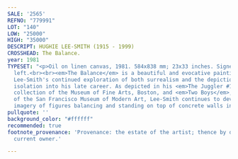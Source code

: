 ```yaml
---
SALE: '2565'
REFNO: "779991"
LOT: "140"
LOW: "25000"
HIGH: "35000"
DESCRIPT: HUGHIE LEE-SMITH (1915 - 1999)
CROSSHEAD: The Balance.
year: 1981
TYPESET: "<p>Oil on linen canvas, 1981. 584x838 mm; 23x33 inches. Signed in oil, lower
  left.<br><br><em>The Balance</em> is a beautiful and evocative painting that demonstrates
  Lee-Smith's continued exploration of both surrealism and the depiction of modern
  isolation into his late career. As depicted in his <em>The Juggler #1</em>. 1961,
  collection of the Museum of Fine Arts, Boston, and <em>Two Boys</em>, 1968, collection
  of the San Francisco Museum of Modern Art, Lee-Smith continues to develop the symbolic
  imagery of figures balancing and standing on top of concrete walls in his paintings.</p>"
pullquote: ''
background_color: "#ffffff"
recommended: true
footnote_provenance: 'Provenance: the estate of the artist; thence by descent to the
  current owner.'

---
```

